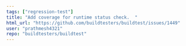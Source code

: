 ```yaml
---
tags: ["regression-test"]
title: "Add coverage for runtime status check.  "
html_url: "https://github.com/buildtesters/buildtest/issues/1449"
user: "prathmesh4321"
repo: "buildtesters/buildtest"
---
```


